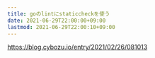 ```yaml
---
title: goのlintにstaticcheckを使う
date: 2021-06-29T22:00:00+09:00
lastmod: 2021-06-29T22:00:10+09:00
---
```


<https://blog.cybozu.io/entry/2021/02/26/081013>
